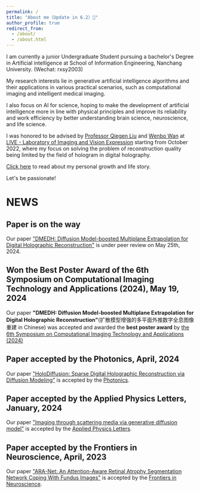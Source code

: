 ```yaml
---
permalink: /
title: "About me（Update in 6.2）👋"
author_profile: true
redirect_from: 
  - /about/
  - /about.html
---
```


I am currently a junior Undergraduate Student pursuing a bachelor's Degree in Artificial intelligence at School of Information Engineering, Nanchang University. (Wechat: rxsy2003)

My research interests lie in generative artificial intelligence algorithms and their applications in various practical scenarios, such as computational imaging and intelligent medical imaging.

I also focus on AI for science, hoping to make the development of artificial intelligence more in line with physical principles and improve its reliability and work efficiency by better understanding brain science, neuroscience, and life science.

I was honored to be advised by [Professor Qiegen Liu](https://github.com/yqx7150/yqx7150.github.com) and [Wenbo Wan](https://teacher.ncu.edu.cn/publish/wanwenbo/) at [LIVE - Laboratory of Imaging and Vision Expression](https://www.labxing.com/lab/1018/home) starting from October 2022, where my focus on solving the problem of reconstruction quality being limited by the field of hologram in digital holography.

[Click here](https://mp.weixin.qq.com/mp/profile_ext?action=home&__biz=Mzk0MDI4Nzk0Mw==&scene=124#wechat_redirect) to read about my personal growth and life story.

Let's be passionate!

# NEWS
## Paper is on the way

Our paper ["DMEDH: Diffusion Model-boosted Multiplane Extrapolation for Digital Holographic Reconstruction"]() is under peer review on May 25th, 2024.

## Won the Best Poster Award of the 6th Symposium on Computational Imaging Technology and Applications (2024), May 19, 2024

Our paper **"DMEDH: Diffusion Model-boosted Multiplane Extrapolation for Digital Holographic Reconstruction"**(扩散模型增强的多平面外推数字全息图像重建 in Chinese) was accepted and awarded the **best poster award** by [the 6th Symposium on Computational Imaging Technology and Applications (2024)](https://mp.weixin.qq.com/s/OuR-H1_foPEXtUggued1Hg)

## Paper accepted by the Photonics, April, 2024

Our paper ["HoloDiffusion: Sparse Digital Holographic Reconstruction via Diffusion Modeling"](https://www.mdpi.com/2304-6732/11/4/388/pdf?version=1713851060) is accepted by the [Photonics](https://www.mdpi.com/journal/photonics).

## Paper accepted by the Applied Physics Letters, January, 2024

Our paper ["Imaging through scattering media via generative diffusion model"](https://web.archive.org/web/20240210143748id_/https://watermark.silverchair.com/051101_1_5.0180176.pdf?token=AQECAHi208BE49Ooan9kkhW_Ercy7Dm3ZL_9Cf3qfKAc485ysgAABYgwggWEBgkqhkiG9w0BBwagggV1MIIFcQIBADCCBWoGCSqGSIb3DQEHATAeBglghkgBZQMEAS4wEQQM5sBidvCq11tqmR66AgEQgIIFO5BFZkMdHAwLHQ3Wu3V_WECXeG0pO2KhyJhUruXFRI3geUo54KNmxLRrVZTteP_zLHMlxaXdxDFM0oKlFFD4zjcC3mnYI2iv6g-YpYN6gJW-UB2goj1D89P8H0LmfBxETe7M9uPx3wVwc6hlMUlc4ScKourMFWivSmt787WL9-RhULKFH6SR2B9LTvKDcML9kNIfUCaRMfviJjGOvSLyryzY60RoakNznUrpwyZO8ZfYC_QqWpNGpKMM9-8qpThK1lGbN-og_54Ut-q_tR3faT4MYwVitDGqirzmsVdZHbff5y_P6CH00wKFWP2FYfVyHcBxu7NeSpRWy9HjMVQo9JHEKnH0i443WrmfNzG8CSScjb3nhx1Wp2Mpf-pauZcl9aN5AJ1L8HOGiuOo3-5ZRot21raog0GahsAspXS76bMcRMUQHC4X1XLFrbj58tHd2rF5opBjeHV3Wc_WLvRxgzf7FBrUEJp_YrVikezPZRPUWEAgK7ounkkpbHs41Ph3GgTi-98dUxMmLtf5HYxfLdxTPB-uihYL1-fjKp7OZUEIHLyrsTNlfyBEwNq42WvoU1jcYv3jugABRyDLmY8UkG4sdBZ-GA7fJ0iySBBPg8dTgDw_mgxBTfMOd_gYaV1zqogSTpisCMx_-ClUh-V0UwAlxlxy8htbQN_H6At043Db9RpPela77V1NtvQ1fmE4VYU3NfYl5M9_UAuupqF498oQNO0Ekdxlhq1cY1aU_8tXuXT4TBpTcsIoMFmDvcSRj353MDVkJHlp0ZBhsbuOMA6dRA04pU-NzWXsRDKy2iABdp2Rh4hWrll0nu5RmkgO6jt71A7TijX9HC95geSVEdYavdUYChkk4fnFA7x0q7D-8gzZW0GVB-L9bCeiv3fe537GmhKRn0HqkE4FALkDsfvDUHZ0pbJ1htbKvzJGXftqAmyonRguqOnDMLAV3bRNavgqvwdepyZLS-ZM855gtmDtw6NpEeuXY3nNt3aaK27HMqbqpFOUoJtjZ9Lg0GPPGYbdCw3rnCzFdgIt2n7lR274MIJ0ks2MaXFI34hBBsbt4nbRudqRF97itYATePj1zav71S5Z3g2stAwUnQ7ybfbbjj2EAu8ePnOPTJK11M6JiUjQbJpS4x_7gCEvpTMr-VYCgBMry25nnOaLY1kvVIBtvBBeDj4MN0Q6pYQ1__VmM8uZrTkEhfzd-vOzQ7CAhu7jmVvmGMy8P0GJ6p_ESXhXQKSet0-uQ8qISpUa7dKzMY3N_0W9NJxtMqO5iqs0MpdnPF8IqnY1LcrT5mJ8eYXraC68AaULO6PBBukvKxDg2gnmTYSACAzUzfdu6VzDwN7btUNpLBjuSrbKCAXahWZHqEdD-vHaYt96L-J7abFZH99Ig3sPcDnGyxRchLy9tiqBMGjloGcwodDh1qoAVaFixpT243c1b1hWgJYk0xFQp5ibnTWwWj2dePHhIdCcwvakfGNeXh-7W7bU0iebhnRNzkVEtNUkQ6hG1gV3A0ynjisOPxCmmtTnnjKGLveDO3I4qs2BIWSCry9MqL3BxwVdl3mFoyuL5ixPSBTAllaYU_5w9XCA2u_QT87g0nMT8yPTcH3hcmviCE21drADz6Xw9q2rW8zH5QL9h4kmevdgVnGKUQP_qt99-v7NcL31HLjtE_i1C1vMZu9QUFgh2mk5YZ0RZ3aTJcFls6T-wr2WLe9dLjxGHw4o71MVUuBcCNLHTEgTJIwGDNbMfcwQfyHhYjfGVQ1W-bYwPTrXreg--QapaD0vLFX6WnE) is accepted by the [Applied Physics Letters](https://pubs.aip.org/aip/apl).

## Paper accepted by the Frontiers in Neuroscience, April, 2023

Our paper ["ARA-Net: An Attention-Aware Retinal Atrophy Segmentation Network Coping With Fundus Images"](https://doi.org/10.3389/fnins.2023.1174937) is accepted by the [Frontiers in Neuroscience](https://www.frontiersin.org/journals/neuroscience).


<!--
## Won the Outstanding Undergraduate Graduation Design (Thesis) of Beijing Ordinary Colleges and Universities, December 13, 2023

My final year project "Research on Fairness of Top-k Based on Interactive Search" won the Outstanding Undergraduate Graduation Design (Thesis) of Beijing University of Posts and Telecommunications and Beijing Ordinary Higher Educational Institutions under the supervision of [Prof. Jingyu Wang](https://scholar.google.com/citations?user=H441DjwAAAAJ&hl=zh-CN&oi=ao).

## Received the award of Outstanding Undergraduate Graduation of Beijing Ordinary Colleges and Universities, July 1, 2023

I was awarded the honorary title of Outstanding Undergraduate Graduation of Beijing University of Posts and Telecommunications and Beijing Ordinary Colleges and Universities.

## Received and accepted an official Ph.D offer from The Hong Kong University of Science and Technology, December 10, 2022

Received and accepted an official Ph.D offer of computer science and engineering from [HKUST Fok Ying Tung Graduate School](https://fytgs.hkust.edu.hk/).


## Finished my Mitacs globalink research internship at UBC, October 25, 2022

I Finished my Mitacs globalink research internship at **UBC** under the supervision of Prof. Matei Ripeanu.

## Paper accepted by the Journal of Software, August, 2022

Our paper ["Multi-view fusion based moving target tracking using IR-UWB devices"]() is accepted by the [Journal of Software](http://www.jos.org.cn/josen/home).

## Start my Mitacs globalink research internship at UBC, July 25, 2022

I am doing my Mitacs globalink research internship at **UBC** under the supervision of [Prof. Matei Ripeanu](https://people.ece.ubc.ca/matei/).

Our research topics are approximation algorithms and dynamic-only algorithms in dynamic graph processing. 

## Receive 2022 Mitacs GRI Offer, December 10, 2021

I have been selected for a 2022 [Mitacs Globalink Research Internship](https://www.mitacs.ca/en/programs/globalink/globalink-research-internship) and accept my match offer.

I have been matched with the following project: <br>
Project Title: Massive-scale Graph Processing <br>
Professor Name: **Matei Ripeanu** <br>
Host University: **University of British Columbia – Vancouver**
-->



<!--
A data-driven personal website
======
Like many other Jekyll-based GitHub Pages templates, Academic Pages makes you separate the website's content from its form. The content & metadata of your website are in structured markdown files, while various other files constitute the theme, specifying how to transform that content & metadata into HTML pages. You keep these various markdown (.md), YAML (.yml), HTML, and CSS files in a public GitHub repository. Each time you commit and push an update to the repository, the [GitHub pages](https://pages.github.com/) service creates static HTML pages based on these files, which are hosted on GitHub's servers free of charge.

Many of the features of dynamic content management systems (like Wordpress) can be achieved in this fashion, using a fraction of the computational resources and with far less vulnerability to hacking and DDoSing. You can also modify the theme to your heart's content without touching the content of your site. If you get to a point where you've broken something in Jekyll/HTML/CSS beyond repair, your markdown files describing your talks, publications, etc. are safe. You can rollback the changes or even delete the repository and start over -- just be sure to save the markdown files! Finally, you can also write scripts that process the structured data on the site, such as [this one](https://github.com/academicpages/academicpages.github.io/blob/master/talkmap.ipynb) that analyzes metadata in pages about talks to display [a map of every location you've given a talk](https://academicpages.github.io/talkmap.html).

Getting started
======
1. Register a GitHub account if you don't have one and confirm your e-mail (required!)
1. Fork [this repository](https://github.com/academicpages/academicpages.github.io) by clicking the "fork" button in the top right. 
1. Go to the repository's settings (rightmost item in the tabs that start with "Code", should be below "Unwatch"). Rename the repository "[your GitHub username].github.io", which will also be your website's URL.
1. Set site-wide configuration and create content & metadata (see below -- also see [this set of diffs](http://archive.is/3TPas) showing what files were changed to set up [an example site](https://getorg-testacct.github.io) for a user with the username "getorg-testacct")
1. Upload any files (like PDFs, .zip files, etc.) to the files/ directory. They will appear at https://[your GitHub username].github.io/files/example.pdf.  
1. Check status by going to the repository settings, in the "GitHub pages" section

Site-wide configuration
------
The main configuration file for the site is in the base directory in [_config.yml](https://github.com/academicpages/academicpages.github.io/blob/master/_config.yml), which defines the content in the sidebars and other site-wide features. You will need to replace the default variables with ones about yourself and your site's github repository. The configuration file for the top menu is in [_data/navigation.yml](https://github.com/academicpages/academicpages.github.io/blob/master/_data/navigation.yml). For example, if you don't have a portfolio or blog posts, you can remove those items from that navigation.yml file to remove them from the header. 

Create content & metadata
------
For site content, there is one markdown file for each type of content, which are stored in directories like _publications, _talks, _posts, _teaching, or _pages. For example, each talk is a markdown file in the [_talks directory](https://github.com/academicpages/academicpages.github.io/tree/master/_talks). At the top of each markdown file is structured data in YAML about the talk, which the theme will parse to do lots of cool stuff. The same structured data about a talk is used to generate the list of talks on the [Talks page](https://academicpages.github.io/talks), each [individual page](https://academicpages.github.io/talks/2012-03-01-talk-1) for specific talks, the talks section for the [CV page](https://academicpages.github.io/cv), and the [map of places you've given a talk](https://academicpages.github.io/talkmap.html) (if you run this [python file](https://github.com/academicpages/academicpages.github.io/blob/master/talkmap.py) or [Jupyter notebook](https://github.com/academicpages/academicpages.github.io/blob/master/talkmap.ipynb), which creates the HTML for the map based on the contents of the _talks directory).

**Markdown generator**

I have also created [a set of Jupyter notebooks](https://github.com/academicpages/academicpages.github.io/tree/master/markdown_generator
) that converts a CSV containing structured data about talks or presentations into individual markdown files that will be properly formatted for the Academic Pages template. The sample CSVs in that directory are the ones I used to create my own personal website at stuartgeiger.com. My usual workflow is that I keep a spreadsheet of my publications and talks, then run the code in these notebooks to generate the markdown files, then commit and push them to the GitHub repository.

How to edit your site's GitHub repository
------
Many people use a git client to create files on their local computer and then push them to GitHub's servers. If you are not familiar with git, you can directly edit these configuration and markdown files directly in the github.com interface. Navigate to a file (like [this one](https://github.com/academicpages/academicpages.github.io/blob/master/_talks/2012-03-01-talk-1.md) and click the pencil icon in the top right of the content preview (to the right of the "Raw | Blame | History" buttons). You can delete a file by clicking the trashcan icon to the right of the pencil icon. You can also create new files or upload files by navigating to a directory and clicking the "Create new file" or "Upload files" buttons. 

Example: editing a markdown file for a talk
![Editing a markdown file for a talk](/images/editing-talk.png)

For more info
------
More info about configuring Academic Pages can be found in [the guide](https://academicpages.github.io/markdown/). The [guides for the Minimal Mistakes theme](https://mmistakes.github.io/minimal-mistakes/docs/configuration/) (which this theme was forked from) might also be helpful.

-->

